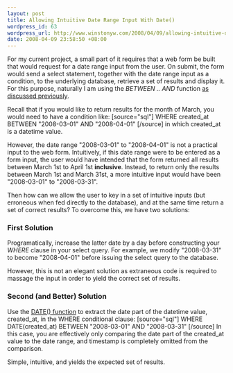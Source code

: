```yaml
--- 
layout: post
title: Allowing Intuitive Date Range Input With Date()
wordpress_id: 63
wordpress_url: http://www.winstonyw.com/2008/04/09/allowing-intuitive-date-range-input-with-date/
date: 2008-04-09 23:58:50 +08:00
---
```

For my current project, a small part of it requires that a web form be built that would request for a date range input from the user. On submit, the form would send a select statement, together with the date range input as a condition, to the underlying database, retrieve a set of results and display it. For this purpose, naturally I am using the <em>BETWEEN .. AND</em> function <a href="http://www.winstonyw.com/2008/03/17/search-by-date-or-timestamp-in-mysql/">as discussed previously</a>.

Recall that if you would like to return results for the month of March, you would need to have a condition like:
[source="sql"]
WHERE created_at BETWEEN "2008-03-01" AND "2008-04-01"
[/source]
in which created_at is a datetime value.

However, the date range "2008-03-01" to "2008-04-01" is not a practical input to the web form. Intuitively, if this date range were to be entered as a form input, the user would have intended that the form returned all results between March 1st to April 1st <strong>inclusive</strong>. Instead, to return only the results between March 1st and March 31st, a more intuitive input would have been "2008-03-01" to "2008-03-31".

Then how can we allow the user to key in a set of intuitive inputs (but erroneous when fed directly to the database), and at the same time return a set of correct results? To overcome this, we have two solutions:

<h3>First Solution</h3>
Programatically, increase the latter date by a day before constructing your <em>WHERE</em> clause in your select query. For example, we modify "2008-03-31" to become "2008-04-01" before issuing the select query to the database.

However, this is not an elegant solution as extraneous code is required to massage the input in order to yield the correct set of results.

<h3>Second (and Better) Solution</h3>
Use the <a href="http://dev.mysql.com/doc/refman/5.0/en/date-and-time-functions.html#function_date">DATE() function</a> to extract the date part of the datetime value, created_at, in the WHERE conditional clause:
[source="sql"]
WHERE DATE(created_at) BETWEEN "2008-03-01" AND "2008-03-31"
[/source]
In this case, you are effectively only comparing the date part of the created_at value to the date range, and timestamp is completely omitted from the comparison.

Simple, intuitive, and yields the expected set of results.
